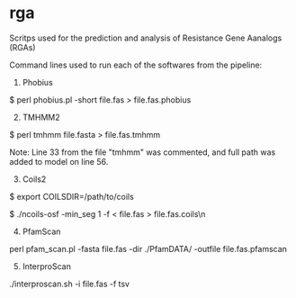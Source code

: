 # rga
Scritps used for the prediction and analysis of Resistance Gene Aanalogs (RGAs)

Command lines used to run each of the softwares from the pipeline:

1) Phobius

$ perl phobius.pl -short file.fas > file.fas.phobius 

2) TMHMM2

$ perl tmhmm file.fasta > file.fas.tmhmm

Note: Line 33 from the file "tmhmm" was commented, and full path was added to model on line 56.

3) Coils2

$ export COILSDIR=/path/to/coils

$ ./ncoils-osf -min_seg 1 -f < file.fas > file.fas.coils\n

4) PfamScan

perl pfam_scan.pl -fasta file.fas -dir ./PfamDATA/ -outfile file.fas.pfamscan

5) InterproScan

./interproscan.sh -i file.fas -f tsv
